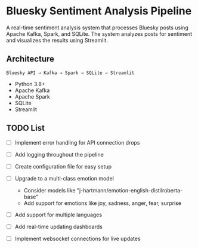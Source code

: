 # Bluesky Sentiment Analysis Pipeline

A real-time sentiment analysis system that processes Bluesky posts using Apache Kafka, Spark, and SQLite. The system analyzes posts for sentiment and visualizes the results using Streamlit.

## Architecture

```
Bluesky API → Kafka → Spark → SQLite → Streamlit
```


- Python 3.8+
- Apache Kafka
- Apache Spark
- SQLite
- Streamlit

## TODO List


- [ ] Implement error handling for API connection drops
- [ ] Add logging throughout the pipeline
- [ ] Create configuration file for easy setup
- [ ] Upgrade to a multi-class emotion model
  - Consider models like "j-hartmann/emotion-english-distilroberta-base"
  - Add support for emotions like joy, sadness, anger, fear, surprise
- [ ] Add support for multiple languages

- [ ] Add real-time updating dashboards
- [ ] Implement websocket connections for live updates


